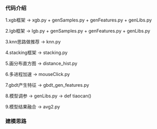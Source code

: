 ### 代码介绍
1.xgb框架 -> xgb.py + genSamples.py + genFeatures.py + genLibs.py

2.lgb框架 -> lgb.py + genSamples.py + genFeatures.py + genLibs.py

3.knn思路做推荐 -> knn.py

4.stacking框架 -> stacking.py

5.画分布直方图 -> distance_hist.py

6.多进程加速 -> mouseClick.py

7.gbdt产生特征 -> gbdt_gen_features.py

8.模型调参 -> genLibs.py -> def tiaocan()

9.模型结果融合 -> avg2.py

### 建模思路
